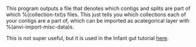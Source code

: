 This program outputs a file that denotes which contigs and splits are part of which %(collection-txt)s files. This just tells you which collections each of your contigs are a part of, which can be imported as  acategorical layer with %(anvi-import-misc-data)s. 

This is not super useful, but it is used in the Infant gut tutorial [here](http://merenlab.org/tutorials/infant-gut/#comparing-multiple-binning-approaches). 
